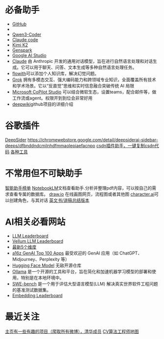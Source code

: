 # 必备助手
- [GitHub](https://github.com/)
- 
- [Qwen3-Coder](https://chat.qwen.ai/c/guest)
- [Claude code](https://claude.ai/)
- [Kimi K2](https://www.kimi.com/)
- [Genspark](https://www.genspark.ai/)
- [Google AI Studio](https://aistudio.google.com/prompts/new_chat)
- [Claude](https://claude.ai/) 由 Anthropic 开发的通用对话模型，旨在进行自然语言处理和对话生成。它可以用于聊天、问答、文本生成等多种自然语言处理任务。
- [flowith](https://flowith.io/)可以添加个人知识库，解决幻觉问题。
- [Grok](https://grok.com/) 拥有多模态交互、强大编码能力和跨领域专业知识，全面覆盖所有技术和学术场景。它以“反直觉”思维和实时信息融合突破传统 AI 局限
- [Microsoft CoPilot Studio](https://www.microsoft.com/en-us/microsoft-copilot/microsoft-copilot-studio)
可以结合微软生态，设置teams，配合邮件等，做工作流或agent。权限开到到位会非常好用
- [deepwiki](https://deepwiki.org/)github项目的详细介绍

# 谷歌插件
[DeepSider](https://www.deepsider.ai/)
https://chromewebstore.google.com/detail/deepsiderai-sidebar-deeps/dfbnddndcmilnhdfmmaolepiaefacnpo
[csdn插件助手，一键复制csdn代码](https://lwebapp.com/zh/post/copy-csdn)
[各种工具](https://lwebapp.com/zh/tools)

# 不常用但不可缺助手
[智能助手榜单](https://www.producthunt.com/)
[NotebookLM](https://notebooklm.google/)文档查看助手.分析并整理pdf内容，可以按自己的需求查看专属的数据库。
[draw.io](https://app.diagrams.net/) 在线画图网页，流程图或者其他图
[character.ai](https://character.ai/)可以创建角色，与其对话
[英文书/讲稿总结版本](https://leaderself.com/)

# AI相关必看网站
- [LLM Leaderboard](https://artificialanalysis.ai/leaderboards/models)
- [Vellum LLM Leaderboard](https://www.vellum.ai/llm-leaderboard)
- [最新5个维度](https://lmarena.ai/leaderboard)
- [a16z GenAI Top 100 Apps](https://a16z.com/100-gen-ai-apps-4/)
最受欢迎的 GenAI 应用（如 ChatGPT、Midjourney、Perplexity 等）
- [Hugging Face Model](https://huggingface.co/models)
无敌开源仓库
- [Ollama](https://ollama.com/) 是一个开源的工具和平台，旨在简化和加速机器学习模型的部署和使用，特别是在本地环境中。
- [SWE-bench](https://www.swebench.com/) 是一个用于评估大型语言模型(LLM) 解决真实世界软件工程问题的基准测试数据集。
- [Embedding Leaderboard](https://huggingface.co/spaces/mteb/leaderboard)

# 最近关注
[主页有一些有趣的项目（爬取所有微博），清华成员](https://github.com/Konano)
[CV算法工程师地图](https://github.com/harleyszhang/cv_note/blob/master/data/images/CV%E7%AE%97%E6%B3%95%E5%B7%A5%E7%A8%8B%E5%B8%88%E5%BA%94%E6%8E%8C%E6%8F%A1%E7%9F%A5%E8%AF%86%E7%82%B9.png)